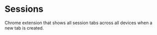 # Sessions

Chrome extension that shows all session tabs across all devices when a new tab is created.

